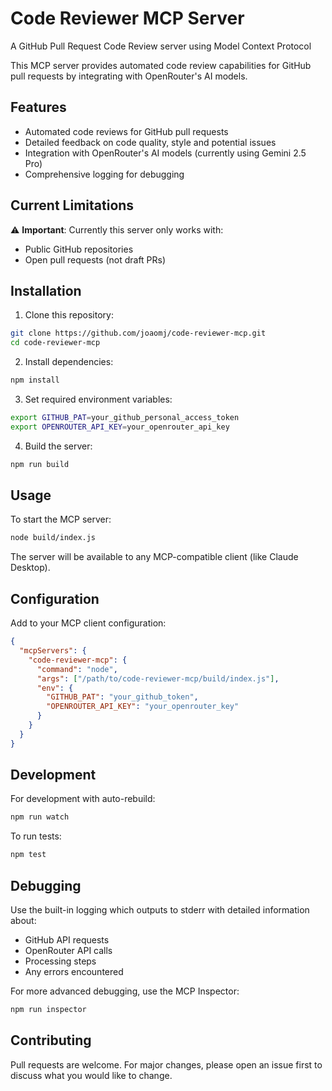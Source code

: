 # Code Reviewer MCP Server

A GitHub Pull Request Code Review server using Model Context Protocol

This MCP server provides automated code review capabilities for GitHub pull requests by integrating with OpenRouter's AI models.

## Features

- Automated code reviews for GitHub pull requests
- Detailed feedback on code quality, style and potential issues
- Integration with OpenRouter's AI models (currently using Gemini 2.5 Pro)
- Comprehensive logging for debugging

## Current Limitations

⚠️ **Important**: Currently this server only works with:
- Public GitHub repositories
- Open pull requests (not draft PRs)

## Installation

1. Clone this repository:
```bash
git clone https://github.com/joaomj/code-reviewer-mcp.git
cd code-reviewer-mcp
```

2. Install dependencies:
```bash
npm install
```

3. Set required environment variables:
```bash
export GITHUB_PAT=your_github_personal_access_token
export OPENROUTER_API_KEY=your_openrouter_api_key
```

4. Build the server:
```bash
npm run build
```

## Usage

To start the MCP server:
```bash
node build/index.js
```

The server will be available to any MCP-compatible client (like Claude Desktop).

## Configuration

Add to your MCP client configuration:

```json
{
  "mcpServers": {
    "code-reviewer-mcp": {
      "command": "node",
      "args": ["/path/to/code-reviewer-mcp/build/index.js"],
      "env": {
        "GITHUB_PAT": "your_github_token",
        "OPENROUTER_API_KEY": "your_openrouter_key"
      }
    }
  }
}
```

## Development

For development with auto-rebuild:
```bash
npm run watch
```

To run tests:
```bash
npm test
```

## Debugging

Use the built-in logging which outputs to stderr with detailed information about:
- GitHub API requests
- OpenRouter API calls
- Processing steps
- Any errors encountered

For more advanced debugging, use the MCP Inspector:
```bash
npm run inspector
```

## Contributing

Pull requests are welcome. For major changes, please open an issue first to discuss what you would like to change.
